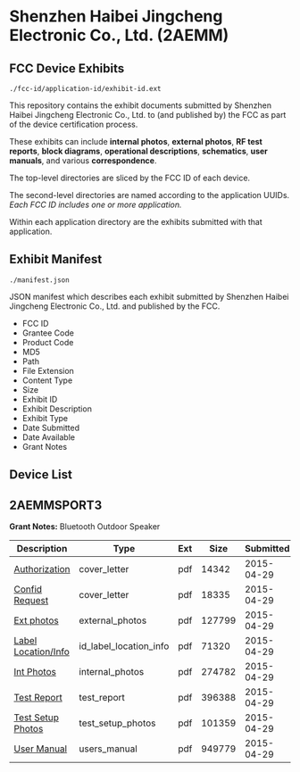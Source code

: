 # Shenzhen Haibei Jingcheng Electronic Co., Ltd. (2AEMM)
## FCC Device Exhibits

```
./fcc-id/application-id/exhibit-id.ext
```

This repository contains the exhibit documents submitted by Shenzhen Haibei Jingcheng Electronic Co., Ltd. to (and published by) the FCC as part of the device certification process.

These exhibits can include **internal photos**, **external photos**, **RF test reports**, **block diagrams**, **operational descriptions**, **schematics**, **user manuals**, and various **correspondence**.

The top-level directories are sliced by the FCC ID of each device.

The second-level directories are named according to the application UUIDs. *Each FCC ID includes one or more application.*

Within each application directory are the exhibits submitted with that application. 

## Exhibit Manifest

```
./manifest.json
```

JSON manifest which describes each exhibit submitted by Shenzhen Haibei Jingcheng Electronic Co., Ltd. and published by the FCC.

- FCC ID
- Grantee Code
- Product Code
- MD5
- Path
- File Extension
- Content Type
- Size
- Exhibit ID
- Exhibit Description
- Exhibit Type
- Date Submitted
- Date Available
- Grant Notes

## Device List
## 2AEMMSPORT3
**Grant Notes:** Bluetooth Outdoor Speaker

| Description | Type | Ext | Size | Submitted | Available |
| ----------- | ---- | --- | ---- | --------- | --------- |
| [Authorization](2AEMMSPORT3/69cf76e0763e92ad20d8a4cd19021711/2600079.pdf) | cover_letter | pdf | 14342 | 2015-04-29 | 2015-04-29 |
| [Confid Request](2AEMMSPORT3/69cf76e0763e92ad20d8a4cd19021711/2600080.pdf) | cover_letter | pdf | 18335 | 2015-04-29 | 2015-04-29 |
| [Ext photos](2AEMMSPORT3/69cf76e0763e92ad20d8a4cd19021711/2600081.pdf) | external_photos | pdf | 127799 | 2015-04-29 | 2015-04-29 |
| [Label Location/Info](2AEMMSPORT3/69cf76e0763e92ad20d8a4cd19021711/2600083.pdf) | id_label_location_info | pdf | 71320 | 2015-04-29 | 2015-04-29 |
| [Int Photos](2AEMMSPORT3/69cf76e0763e92ad20d8a4cd19021711/2600082.pdf) | internal_photos | pdf | 274782 | 2015-04-29 | 2015-04-29 |
| [Test Report](2AEMMSPORT3/69cf76e0763e92ad20d8a4cd19021711/2600086.pdf) | test_report | pdf | 396388 | 2015-04-29 | 2015-04-29 |
| [Test Setup Photos](2AEMMSPORT3/69cf76e0763e92ad20d8a4cd19021711/2600084.pdf) | test_setup_photos | pdf | 101359 | 2015-04-29 | 2015-04-29 |
| [User Manual](2AEMMSPORT3/69cf76e0763e92ad20d8a4cd19021711/2600085.pdf) | users_manual | pdf | 949779 | 2015-04-29 | 2015-04-29 |
